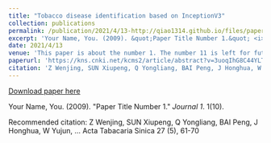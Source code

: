 ```yaml
---
title: "Tobacco disease identification based on InceptionV3"
collection: publications
permalink: /publication/2021/4/13-http://qiao1314.github.io/files/paper10.pdf
excerpt: 'Your Name, You. (2009). &quot;Paper Title Number 1.&quot; <i>Journal 1</i>. 1(10).'
date: 2021/4/13
venue: 'This paper is about the number 1. The number 11 is left for future work.'
paperurl: 'https://kns.cnki.net/kcms2/article/abstract?v=3uoqIhG8C44YLTlOAiTRKibYlV5Vjs7iy_Rpms2pqwbFRRUtoUImHZynAqm9VB9qle8qGpuDLmy5_lvhANaeueGmBa_IomFo&uniplatform=NZKPT'
citation: 'Z Wenjing, SUN Xiupeng, Q Yongliang, BAI Peng, J Honghua, W Yujun, ... Acta Tabacaria Sinica 27 (5), 61-70'
---
```


<a href='https://kns.cnki.net/kcms2/article/abstract?v=3uoqIhG8C44YLTlOAiTRKibYlV5Vjs7iy_Rpms2pqwbFRRUtoUImHZynAqm9VB9qle8qGpuDLmy5_lvhANaeueGmBa_IomFo&uniplatform=NZKPT'>Download paper here</a>

Your Name, You. (2009). &quot;Paper Title Number 1.&quot; <i>Journal 1</i>. 1(10).

Recommended citation: Z Wenjing, SUN Xiupeng, Q Yongliang, BAI Peng, J Honghua, W Yujun, ... Acta Tabacaria Sinica 27 (5), 61-70